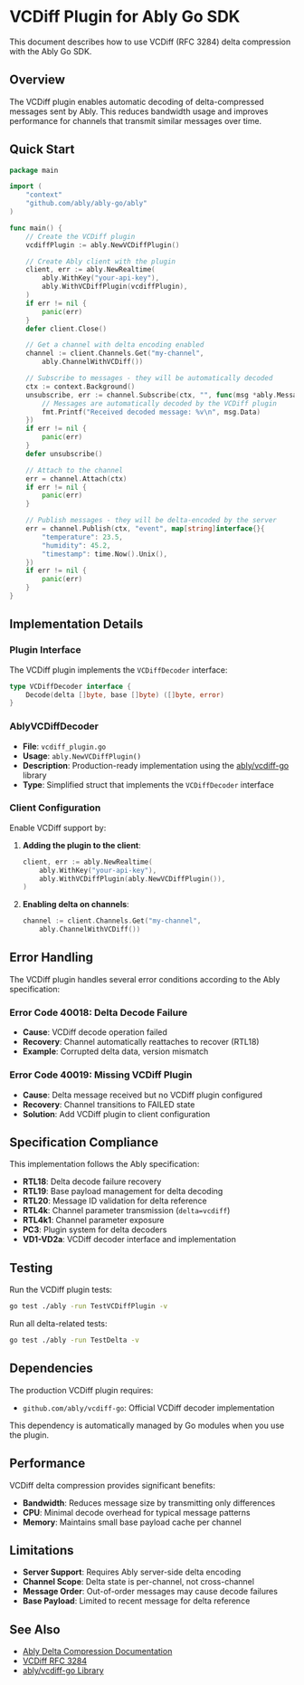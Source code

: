 # VCDiff Plugin for Ably Go SDK

This document describes how to use VCDiff (RFC 3284) delta compression with the Ably Go SDK.

## Overview

The VCDiff plugin enables automatic decoding of delta-compressed messages sent by Ably. This reduces bandwidth usage and improves performance for channels that transmit similar messages over time.

## Quick Start

```go
package main

import (
    "context"
    "github.com/ably/ably-go/ably"
)

func main() {
    // Create the VCDiff plugin
    vcdiffPlugin := ably.NewVCDiffPlugin()

    // Create Ably client with the plugin
    client, err := ably.NewRealtime(
        ably.WithKey("your-api-key"),
        ably.WithVCDiffPlugin(vcdiffPlugin),
    )
    if err != nil {
        panic(err)
    }
    defer client.Close()

    // Get a channel with delta encoding enabled
    channel := client.Channels.Get("my-channel",
        ably.ChannelWithVCDiff())

    // Subscribe to messages - they will be automatically decoded
    ctx := context.Background()
    unsubscribe, err := channel.Subscribe(ctx, "", func(msg *ably.Message) {
        // Messages are automatically decoded by the VCDiff plugin
        fmt.Printf("Received decoded message: %v\n", msg.Data)
    })
    if err != nil {
        panic(err)
    }
    defer unsubscribe()

    // Attach to the channel
    err = channel.Attach(ctx)
    if err != nil {
        panic(err)
    }

    // Publish messages - they will be delta-encoded by the server
    err = channel.Publish(ctx, "event", map[string]interface{}{
        "temperature": 23.5,
        "humidity": 45.2,
        "timestamp": time.Now().Unix(),
    })
    if err != nil {
        panic(err)
    }
}
```

## Implementation Details

### Plugin Interface

The VCDiff plugin implements the `VCDiffDecoder` interface:

```go
type VCDiffDecoder interface {
    Decode(delta []byte, base []byte) ([]byte, error)
}
```

### AblyVCDiffDecoder

- **File**: `vcdiff_plugin.go`
- **Usage**: `ably.NewVCDiffPlugin()`
- **Description**: Production-ready implementation using the [ably/vcdiff-go](https://github.com/ably/vcdiff-go) library
- **Type**: Simplified struct that implements the `VCDiffDecoder` interface

### Client Configuration

Enable VCDiff support by:

1. **Adding the plugin to the client**:
   ```go
   client, err := ably.NewRealtime(
       ably.WithKey("your-api-key"),
       ably.WithVCDiffPlugin(ably.NewVCDiffPlugin()),
   )
   ```

2. **Enabling delta on channels**:
   ```go
   channel := client.Channels.Get("my-channel",
       ably.ChannelWithVCDiff())
   ```

## Error Handling

The VCDiff plugin handles several error conditions according to the Ably specification:

### Error Code 40018: Delta Decode Failure
- **Cause**: VCDiff decode operation failed
- **Recovery**: Channel automatically reattaches to recover (RTL18)
- **Example**: Corrupted delta data, version mismatch

### Error Code 40019: Missing VCDiff Plugin
- **Cause**: Delta message received but no VCDiff plugin configured
- **Recovery**: Channel transitions to FAILED state
- **Solution**: Add VCDiff plugin to client configuration

## Specification Compliance

This implementation follows the Ably specification:

- **RTL18**: Delta decode failure recovery
- **RTL19**: Base payload management for delta decoding
- **RTL20**: Message ID validation for delta reference
- **RTL4k**: Channel parameter transmission (`delta=vcdiff`)
- **RTL4k1**: Channel parameter exposure
- **PC3**: Plugin system for delta decoders
- **VD1-VD2a**: VCDiff decoder interface and implementation

## Testing

Run the VCDiff plugin tests:

```bash
go test ./ably -run TestVCDiffPlugin -v
```

Run all delta-related tests:

```bash
go test ./ably -run TestDelta -v
```

## Dependencies

The production VCDiff plugin requires:

- `github.com/ably/vcdiff-go`: Official VCDiff decoder implementation

This dependency is automatically managed by Go modules when you use the plugin.

## Performance

VCDiff delta compression provides significant benefits:

- **Bandwidth**: Reduces message size by transmitting only differences
- **CPU**: Minimal decode overhead for typical message patterns
- **Memory**: Maintains small base payload cache per channel

## Limitations

- **Server Support**: Requires Ably server-side delta encoding
- **Channel Scope**: Delta state is per-channel, not cross-channel
- **Message Order**: Out-of-order messages may cause decode failures
- **Base Payload**: Limited to recent message for delta reference

## See Also

- [Ably Delta Compression Documentation](https://ably.com/docs/realtime/types#delta-compression)
- [VCDiff RFC 3284](https://tools.ietf.org/rfc/rfc3284.txt)
- [ably/vcdiff-go Library](https://github.com/ably/vcdiff-go)